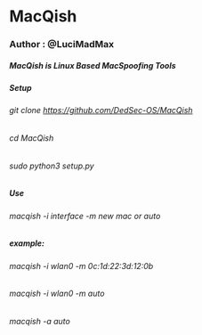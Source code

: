 # MacQish

### Author  : @LuciMadMax

##### MacQish is Linux Based MacSpoofing Tools

##### Setup

###### git clone https://github.com/DedSec-OS/MacQish

###### cd MacQish

###### sudo python3 setup.py


##### Use

###### macqish  -i  interface  -m  new mac  or  auto

##### example:

###### macqish -i wlan0 -m 0c:1d:22:3d:12:0b

###### macqish -i wlan0 -m auto

###### macqish -a auto 

